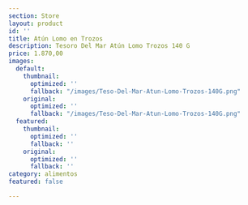 ```yaml
---
section: Store
layout: product
id: ''
title: Atún Lomo en Trozos
description: Tesoro Del Mar Atún Lomo Trozos 140 G
price: 1.870,00
images:
  default:
    thumbnail:
      optimized: ''
      fallback: "/images/Teso-Del-Mar-Atun-Lomo-Trozos-140G.png"
    original:
      optimized: ''
      fallback: "/images/Teso-Del-Mar-Atun-Lomo-Trozos-140G.png"
  featured:
    thumbnail:
      optimized: ''
      fallback: ''
    original:
      optimized: ''
      fallback: ''
category: alimentos
featured: false

---
```

